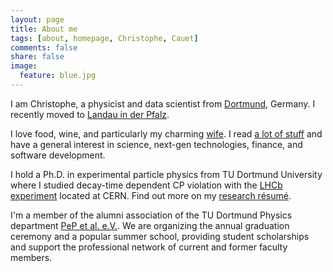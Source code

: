 ```yaml
---
layout: page
title: About me
tags: [about, homepage, Christophe, Cauet]
comments: false
share: false
image:
  feature: blue.jpg
---
```


I am Christophe, a physicist and data scientist from [Dortmund](https://en.wikipedia.org/wiki/Dortmund), Germany. I recently moved to [Landau in der Pfalz](https://en.wikipedia.org/wiki/Landau).

I love food, wine, and particularly my charming [wife](http://eva.cauet.de). I read [a lot of stuff](http://ivereadthis.tumblr.com) and have a general interest in science, next-gen technologies, finance, and software development.

I hold a Ph.D. in experimental particle physics from  TU Dortmund University where I studied decay-time dependent CP violation with the [LHCb experiment](http://lhcb-public.web.cern.ch/lhcb-public/) located at CERN. Find out more on my [research résumé](/research/).

I'm a member of the alumni association of the TU Dortmund Physics department [PeP et al. e.V.](http://pep-dortmund.org). We are organizing the annual graduation ceremony and a popular summer school, providing student scholarships and support the professional network of current and former faculty members.